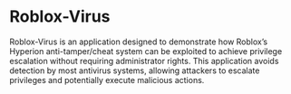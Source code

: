 # Roblox-Virus

Roblox-Virus is an application designed to demonstrate how Roblox’s Hyperion anti-tamper/cheat system can be exploited to achieve privilege escalation without requiring administrator rights. This application avoids detection by most antivirus systems, 
allowing attackers to escalate privileges and potentially execute malicious actions.
